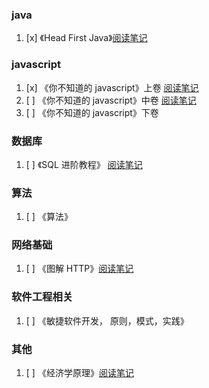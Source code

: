 ### java

1. [x] 《Head First Java》[阅读笔记](https://github.com/liu-dongyu/reading-plan/blob/master/head-first-java/note.md)

### javascript

1. [x] 《你不知道的 javascript》上卷 [阅读笔记](https://github.com/liu-dongyu/reading-plan/blob/master/u-dont-konw-js/note.md)
2. [ ] 《你不知道的 javascript》中卷 [阅读笔记](https://github.com/liu-dongyu/reading-plan/blob/master/u-dont-konw-js-II/note.md)
3. [ ] 《你不知道的 javascript》下卷

### 数据库

1. [ ] 《SQL 进阶教程》 [阅读笔记](https://github.com/liu-dongyu/reading-plan/blob/master/sql-advanced-terrain/note.md)

### 算法

1. [ ] 《算法》

### 网络基础

1. [ ] 《图解 HTTP》[阅读笔记](https://github.com/liu-dongyu/reading-plan/blob/master/learn-http/note.md)

### 软件工程相关

1. [ ] 《敏捷软件开发， 原则，模式，实践》

### 其他

1. [ ] 《经济学原理》[阅读笔记](https://github.com/liu-dongyu/reading-plan/blob/master/economic-principles/note.md)
